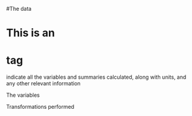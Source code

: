#The data
# This is an <h1> tag
indicate all the variables and summaries calculated, along with units, and any other relevant information

The variables


Transformations performed
